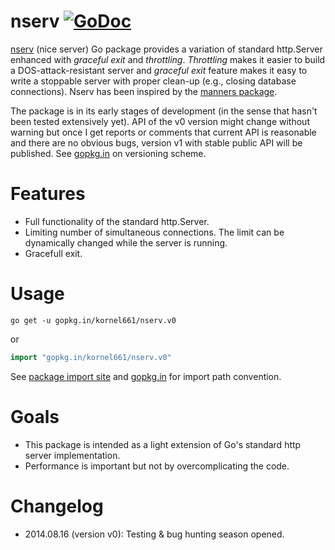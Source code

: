 nserv [![GoDoc](https://godoc.org/gopkg.in/kornel661/nserv.v0?status.svg)](https://godoc.org/gopkg.in/kornel661/nserv.v0)
=====

[nserv](https://gopkg.in/kornel661/nserv.v0) (nice server) Go package provides a variation of standard http.Server enhanced with *graceful exit* and *throttling*.
*Throttling* makes it easier to build a DOS-attack-resistant server and *graceful exit* feature makes it easy to write a stoppable server with proper clean-up (e.g., closing database connections).
Nserv has been inspired by the [manners package](https://github.com/braintree/manners).

The package is in its early stages of development (in the sense that hasn't been tested extensively yet).
API of the v0 version might change without warning but once I get reports or comments that current API is reasonable and there are no obvious bugs, version v1 with stable public API will be published.
See [gopkg.in](https://gopkg.in/) on versioning scheme.


Features
========

* Full functionality of the standard http.Server.
* Limiting number of simultaneous connections.
  The limit can be dynamically changed while the server is running.
* Gracefull exit.


Usage
=====

```
go get -u gopkg.in/kornel661/nserv.v0
```
or
```go
import "gopkg.in/kornel661/nserv.v0"
```
See [package import site](https://gopkg.in/kornel661/nserv.v0) and [gopkg.in](https://labix.org/gopkg.in) for import path convention.


Goals
=====

* This package is intended as a light extension of Go's standard http server implementation.
* Performance is important but not by overcomplicating the code.

Changelog
=========

* 2014.08.16 (version v0): Testing & bug hunting season opened.

